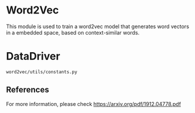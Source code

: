 # Word2Vec
This module is used to train a word2vec model that generates word vectors in a embedded space,
 based on context-similar words.

# DataDriver

`word2vec/utils/constants.py`
## References

For more information, please check https://arxiv.org/pdf/1912.04778.pdf

